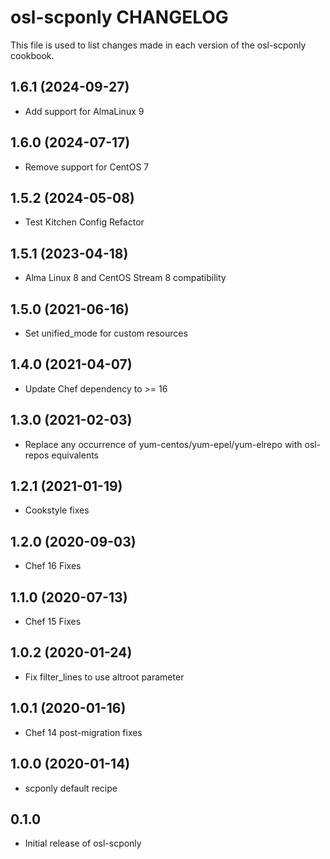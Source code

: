 osl-scponly CHANGELOG
=====================
This file is used to list changes made in each version of the
osl-scponly cookbook.

1.6.1 (2024-09-27)
------------------
- Add support for AlmaLinux 9

1.6.0 (2024-07-17)
------------------
- Remove support for CentOS 7

1.5.2 (2024-05-08)
------------------
- Test Kitchen Config Refactor

1.5.1 (2023-04-18)
------------------
- Alma Linux 8 and CentOS Stream 8 compatibility 

1.5.0 (2021-06-16)
------------------
- Set unified_mode for custom resources

1.4.0 (2021-04-07)
------------------
- Update Chef dependency to >= 16

1.3.0 (2021-02-03)
------------------
- Replace any occurrence of yum-centos/yum-epel/yum-elrepo with osl-repos equivalents

1.2.1 (2021-01-19)
------------------
- Cookstyle fixes

1.2.0 (2020-09-03)
------------------
- Chef 16 Fixes

1.1.0 (2020-07-13)
------------------
- Chef 15 Fixes

1.0.2 (2020-01-24)
------------------
- Fix filter_lines to use altroot parameter

1.0.1 (2020-01-16)
------------------
- Chef 14 post-migration fixes

1.0.0 (2020-01-14)
------------------
- scponly default recipe

0.1.0
-----
- Initial release of osl-scponly

